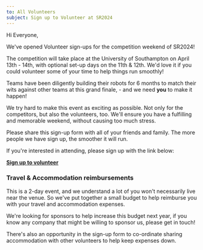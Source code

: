 ```yaml
---
to: All Volunteers
subject: Sign up to Volunteer at SR2024
---
```


Hi Everyone, 

We've opened Volunteer sign-ups for the competition weekend of SR2024!

The competition will take place at the University of Southampton on April 13th - 14th, with optional set-up days on the 11th & 12th. We'd love it if you could volunteer some of your time to help things run smoothly!

Teams have been diligently building their robots for 6 months to match their wits against other teams at this grand finale, - and we need **you** to make it happen! 

We try hard to make this event as exciting as possible. Not only for the competitors, but also the volunteers, too. We'll ensure you have a fulfilling and memorable weekend, without causing too much stress. 

Please share this sign-up form with all of your friends and family. The more people we have sign up, the smoother it will run.

If you're interested in attending, please sign up with the link below:

[**Sign up to volunteer**](<FORM GOES HERE>)

### Travel & Accommodation reimbursements

This is a 2-day event, and we understand a lot of you won't necessarily live near the venue. So we've put together a small budget to help reimburse you with your travel and accommodation expenses.

We're looking for sponsors to help increase this budget next year, if you know any company that might be willing to sponsor us, please get in touch!

There's also an opportunity in the sign-up form to co-ordinate sharing accommodation with other volunteers to help keep expenses down.
